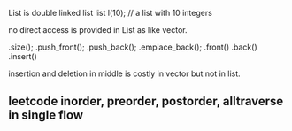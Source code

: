 List is double linked list 
list<int> l(10); // a list with 10 integers

no direct access is provided in List as like vector.

.size();
.push_front();
.push_back();
.emplace_back();
.front() .back() 
.insert()

insertion and deletion in middle is costly in vector but not in list.

## leetcode inorder, preorder, postorder, alltraverse in single flow
